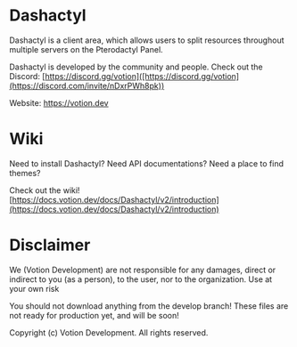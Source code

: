 # Dashactyl

Dashactyl is a client area, which allows users to split resources throughout multiple servers on the Pterodactyl Panel. 

Dashactyl is developed by the community and people. Check out the Discord: [https://discord.gg/votion]([https://discord.gg/votion](https://discord.com/invite/nDxrPWh8pk))

Website: https://votion.dev

# Wiki

Need to install Dashactyl? Need API documentations? Need a place to find themes?

Check out the wiki! [https://docs.votion.dev/docs/Dashactyl/v2/introduction](https://docs.votion.dev/docs/Dashactyl/v2/introduction)

# Disclaimer

We (Votion Development) are not responsible for any damages, direct or indirect to you (as a person), to the user, nor to the organization. Use at your own risk

You should not download anything from the develop branch! These files are not ready for production yet, and will be soon!

Copyright (c) Votion Development. All rights reserved.
